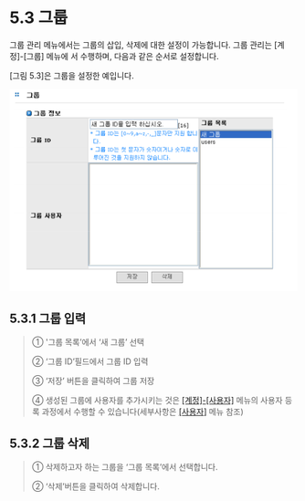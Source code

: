 # 5.3 그룹

그룹 관리 메뉴에서는 그룹의 삽입, 삭제에 대한 설정이 가능합니다. 그룹 관리는 \[계정\]-\[그룹\] 메뉴에 서 수행하며, 다음과 같은 순서로 설정합니다.   
  
 \[그림 5.3\]은 그룹을 설정한 예입니다.

![\[ &#xADF8;&#xB9BC; 5.3 &#xADF8;&#xB8F9;&#xC758; &#xAD00;&#xB9AC; \]](../.gitbook/assets/group1.png)

## 5.3.1 그룹 입력

> ① '그룹 목록’에서 ‘새 그룹’ 선택
>
> ② ‘그룹 ID’필드에서 그룹 ID 입력
>
> ③ ‘저장’ 버튼을 클릭하여 그룹 저장
>
> ④ 생성된 그룹에 사용자를 추가시키는 것은 [\[계정\]-\[사용자\]](group.md#52-사용자) 메뉴의 사용자 등록 과정에서 수행할 수 있습니다\(세부사항은 [\[사용자\]](group.md#52-사용자) 메뉴 참조\)

## 5.3.2 그룹 삭제

> ① 삭제하고자 하는 그룹을 ‘그룹 목록’에서 선택합니다.
>
> ② ‘삭제’버튼을 클릭하여 삭제합니다.

